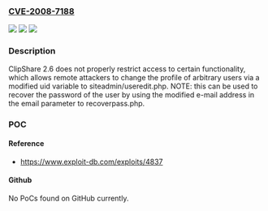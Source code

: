 ### [CVE-2008-7188](https://cve.mitre.org/cgi-bin/cvename.cgi?name=CVE-2008-7188)
![](https://img.shields.io/static/v1?label=Product&message=n%2Fa&color=blue)
![](https://img.shields.io/static/v1?label=Version&message=n%2Fa&color=blue)
![](https://img.shields.io/static/v1?label=Vulnerability&message=n%2Fa&color=brighgreen)

### Description

ClipShare 2.6 does not properly restrict access to certain functionality, which allows remote attackers to change the profile of arbitrary users via a modified uid variable to siteadmin/useredit.php. NOTE: this can be used to recover the password of the user by using the modified e-mail address in the email parameter to recoverpass.php.

### POC

#### Reference
- https://www.exploit-db.com/exploits/4837

#### Github
No PoCs found on GitHub currently.

